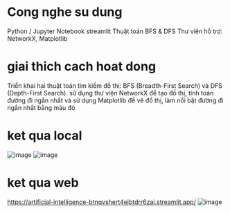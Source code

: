 # Cong nghe su dung
Python / Jupyter Notebook
streamlit
Thuật toán BFS & DFS
Thư viện hỗ trợ: NetworkX, Matplotlib
# giai thich cach hoat dong
Triển khai hai thuật toán tìm kiếm đồ thị: BFS (Breadth-First Search) và DFS (Depth-First Search).
 sử dụng thư viện NetworkX để tạo đồ thị, tính toán đường đi ngắn nhất và sử dụng Matplotlib để vẽ đồ thị, làm nổi bật đường đi ngắn nhất bằng màu đỏ
# ket qua local 

![image](https://github.com/user-attachments/assets/401df414-7e29-499c-a57d-d3508f94dd22)
![image](https://github.com/user-attachments/assets/daca58bb-3bb1-4cd0-9d31-ccba4629e6a1)


# ket qua web
https://artificial-intelligence-btnqvshert4ejbtdrr6zai.streamlit.app/
![image](https://github.com/user-attachments/assets/ce964c63-4a0d-4149-924c-070890a0dc1b)
